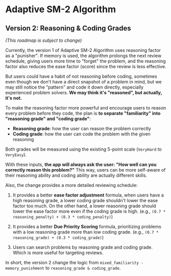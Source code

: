 # Adaptive SM-2 Algorithm


## Version 2: Reasoning & Coding Grades

*(This roadmap is subject to change)*

Currently, the version 1 of Adaptive SM-2 Algorithm uses reasoning factor as a "punisher". If memory is used, the algorithm prolongs the next review schedule, giving users more time to "forget" the problem, and the reasoning factor also reduces the ease factor (score) since the review is less effective.

But users could have a habit of not reasoning before coding, sometimes even though we don't have a direct snapshot of a problem in mind, but we may still notice the "pattern" and code it down directly, especially experienced problem solvers. **We may think it's "reasoned", but actually, it's not.**

To make the reasoning factor more powerful and encourage users to reason every problem before they code, the plan is **to separate "familiarity" into "reasoning grade" and "coding grade"**:
- **Reasoning grade**: how the user can reason the problem correctly
- **Coding grade**: how the user can code the problem with the given reasoning

Both grades will be measured using the existing 5-point scale (`VeryHard` to `VeryEasy`).

With these inputs, **the app will always ask the user: "How well can you correctly reason this problem?"** This way, users can be more self-aware of their reasoning ability and coding ability are actually different skills.

Also, the change provides a more detailed reviewing schedule:

1. It provides a better **ease factor adjustment** formula, when users have a high reasoning grade, a lower coding grade shouldn't lower the ease factor too much. On the other hand, a lower reasoning grade should lower the ease factor more even if the coding grade is high. (e.g., `(0.7 * reasoning_penalty) + (0.3 * coding_penalty)`)

2. It provides a better **Due Priority Scoring** formula, prioritizing problems with a low reasoning grade more than low coding grade. (e.g., `(0.7 * reasoning_grade) + (0.3 * coding_grade)`)

3. Users can search problems by reasoning grade and coding grade. Which is more useful for targeting reviews.

In short, the version 2 change the logic from `mixed_familiarity - memory_punishment` to `reasoning_grade & coding_grade`.